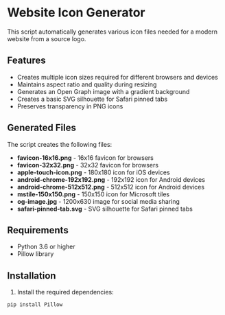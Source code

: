 # Website Icon Generator

This script automatically generates various icon files needed for a modern website from a source logo.

## Features

-   Creates multiple icon sizes required for different browsers and devices
-   Maintains aspect ratio and quality during resizing
-   Generates an Open Graph image with a gradient background
-   Creates a basic SVG silhouette for Safari pinned tabs
-   Preserves transparency in PNG icons

## Generated Files

The script creates the following files:

-   **favicon-16x16.png** - 16x16 favicon for browsers
-   **favicon-32x32.png** - 32x32 favicon for browsers
-   **apple-touch-icon.png** - 180x180 icon for iOS devices
-   **android-chrome-192x192.png** - 192x192 icon for Android devices
-   **android-chrome-512x512.png** - 512x512 icon for Android devices
-   **mstile-150x150.png** - 150x150 icon for Microsoft tiles
-   **og-image.jpg** - 1200x630 image for social media sharing
-   **safari-pinned-tab.svg** - SVG silhouette for Safari pinned tabs

## Requirements

-   Python 3.6 or higher
-   Pillow library

## Installation

1. Install the required dependencies:

```bash
pip install Pillow
```
